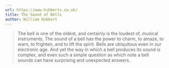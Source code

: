 ```yaml
---
url: https://www.hibberts.co.uk/
title: The Sound of Bells
author: William Hibbert
---
```


> The bell is one of the oldest, and certainly is the loudest of, musical instruments. The sound of a bell has the power to charm, to amaze, to warn, to frighten, and to lift the spirit. Bells are ubiquitous even in our electronic age. And yet the way in which a bell produces its sound is complex, and even such a simple question as which note a bell sounds can have surprising and unexpected answers.
